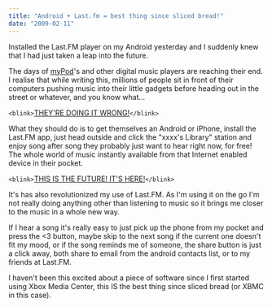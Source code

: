 ```yaml
---
title: "Android + Last.fm = best thing since sliced bread!"
date: "2009-02-11"
---
```


Installed the Last.FM player on my Android yesterday and I suddenly knew that I had just taken a leap into the future.

The days of [myPod][1]'s and other digital music players are reaching their end. I realise that while writing this, millions of people sit in front of their computers pushing music into their little gadgets before heading out in the street or whatever, and you know what...

`<blink>`[THEY'RE DOING IT WRONG!][2]`</blink>`

What they should do is to get themselves an Android or iPhone, install the Last.FM app, just head outside and click the "xxxx's Library" station and enjoy song after song they probably just want to hear right now, for free! The whole world of music instantly available from that Internet enabled device in their pocket.

`<blink>`[THIS IS THE FUTURE! IT'S HERE!][3]`</blink>`

It's has also revolutionized my use of Last.FM. As I'm using it on the go I'm not really doing anything other than listening to music so it brings me closer to the music in a whole new way.

If I hear a song it's really easy to just pick up the phone from my pocket and press the <3 button, maybe skip to the next song if the current one doesn't fit my mood, or if the song reminds me of someone, the share button is just a click away, both share to email from the android contacts list, or to my friends at Last.FM.

I haven't been this excited about a piece of software since I first started using Xbox Media Center, this IS the best thing since sliced bread (or XBMC in this case).

[1]: http://en.wikipedia.org/wiki/Mypods_and_Boomsticks
[2]: https://web.archive.org/web/20090127055535/http://failblog.org/
[3]: https://web.archive.org/web/20090210121226/http://www.last.fm/group/Last.fm%2BAndroid "Last.FM Android App"